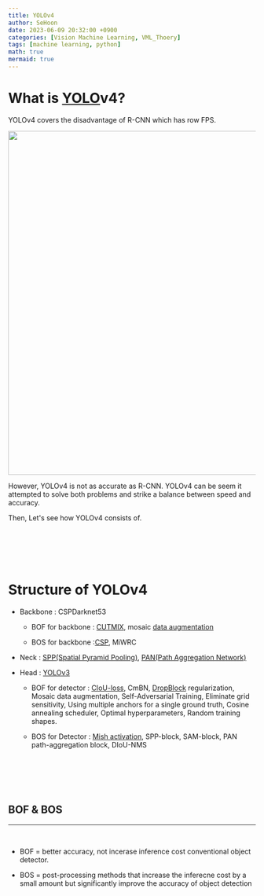 ```yaml
---
title: YOLOv4
author: SeHoon
date: 2023-06-09 20:32:00 +0900
categories: [Vision Machine Learning, VML_Thoery]
tags: [machine learning, python]
math: true
mermaid: true
---
```


# What is [YOLO](https://csh970605.github.io/posts/YOLO/)v4?
YOLOv4 covers the disadvantage of R-CNN which has row FPS.
<center>
<img src="https://github.com/csh970605/csh970605.github.io/assets/28240052/110fc586-e539-4a99-b181-35290c4a6637" width=700>
</center>

However, YOLOv4 is not as accurate as R-CNN. YOLOv4 can be seem it attempted to solve both problems and strike a balance between speed and accuracy.
<br>

Then, Let's see how YOLOv4 consists of.

<br>
<br>
<br>
<br>

# Structure of YOLOv4

+ Backbone : CSPDarknet53
    
    + BOF for backbone : [CUTMIX](https://arxiv.org/abs/1905.04899), mosaic [data augmentation](https://csh970605.github.io/posts/Data_Augmentation/)

    + BOS for backbone :[CSP](https://csh970605.github.io/posts/CSP/), MiWRC

+ Neck : [SPP(Spatial Pyramid Pooling)](https://arxiv.org/abs/1406.4729), [PAN(Path Aggregation Network)](https://arxiv.org/abs/2105.00405)

+ Head : [YOLOv3](https://csh970605.github.io/posts/YOLOv3/)

    + BOF for detector : [CIoU-loss](https://csh970605.github.io/posts/CIOU_Loss/), CmBN, [DropBlock](https://csh970605.github.io/posts/DropBlock/) regularization, Mosaic data augmentation, Self-Adversarial Training, Eliminate grid sensitivity, Using multiple anchors for a single ground truth, Cosine annealing scheduler, Optimal hyperparameters, Random training shapes.

    + BOS for Detector : [Mish activation](https://csh970605.github.io/posts/Activation_Function/), SPP-block, SAM-block, PAN path-aggregation block, DIoU-NMS

<br>
<br>
<br>
<br>

## BOF & BOS
---
<br>

+ BOF = better accuracy, not incerase inference cost conventional object detector.

+ BOS = post-processing methods that increase the inferecne cost by a small amount but significantly improve the accuracy of object detection
